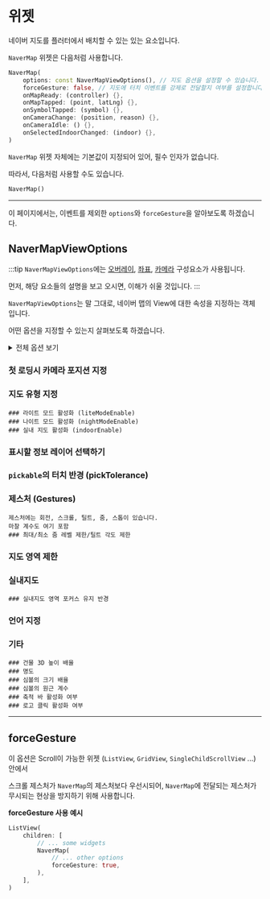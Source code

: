 # 위젯

네이버 지도를 플러터에서 배치할 수 있는 있는 요소입니다.

`NaverMap` 위젯은 다음처럼 사용합니다.

```dart
NaverMap(
    options: const NaverMapViewOptions(), // 지도 옵션을 설정할 수 있습니다.
    forceGesture: false, // 지도에 터치 이벤트를 강제로 전달할지 여부를 설정합니다.
    onMapReady: (controller) {},
    onMapTapped: (point, latLng) {},
    onSymbolTapped: (symbol) {},
    onCameraChange: (position, reason) {},
    onCameraIdle: () {},
    onSelectedIndoorChanged: (indoor) {},
)
```

`NaverMap` 위젯 자체에는 기본값이 지정되어 있어, 필수 인자가 없습니다.

따라서, 다음처럼 사용할 수도 있습니다.

```dart
NaverMap()
```

---

이 페이지에서는, 이벤트를 제외한 `options`와 `forceGesture`을 알아보도록 하겠습니다.

## NaverMapViewOptions

:::tip
`NaverMapViewOptions`에는  [오버레이](./overlay.md), [좌표](./coord.md), [카메라](./camera.md) 구성요소가 사용됩니다.

먼저, 해당 요소들의 설명을 보고 오시면, 이해가 쉬울 것입니다.
:::

`NaverMapViewOptions`는 말 그대로, 네이버 맵의 View에 대한 속성을 지정하는 객체입니다.

어떤 옵션을 지정할 수 있는지 살펴보도록 하겠습니다.

<details>
<summary>전체 옵션 보기</summary>

| 옵션 이름                      | 간단 설명                              | 타입 (단위)                 | 기본값                      |
|----------------------------|------------------------------------|-------------------------|--------------------------|
| `initialCameraPosition`    | 첫 로딩시 CameraPosition               | `NCameraPosition?`      | `null`                   |          
| `extent`                   | 지도의 제한 영역                          | `NLatLngBounds?`        | `null`                   |
| `mapType`                  | 지도 유형                              | `NMapType`              | `NMapType.basic`         | 
| `liteModeEnable`           | 라이트 모드(저사양 모드,<br/>지도유형 basic만 지원) | `bool`                  | `false`                  |
| `nightModeEnable`          | 나이트 모드<br/>(지도유형 navi만 지원)         | `bool`                  | `false`                  |
| `indoorEnable`             | 실내 지도 활성화 여부                       | `bool`                  | `false`                  |
| `activeLayerGroups`        | 활성화 할 레이어 그룹                       | `List<NLayerGroup>`     | `[NLayerGroup.building]` |
| `buildingHeight`           | 건물 3D 높이 배율 (`0`: 2D ~ `1`)        | `double` (배)            | `1`                      |
| `lightness`                | 명도 (`-1`: 검정색 ~ `1`: 흰색)           | `double`                | `0`                      |
| `symbolScale`              | 심볼의 크기 배율 (`0` ~ `2`: 2배)          | `double` (배)            | `1`                      |
| `symbolPerspectiveRatio`   | 심볼의 원근 계수 (`0`~ `1`)               | `double`                | `1`                      |
| `indoorFocusRadius`        | 실내지도 영역 포커스 유지 반경                  | `double` (LogicalPixel) | `defaultIndoorFocusDp`   |
| `pickTolerance`            | `pickable`의 터치 반경                  | `double` (LogicalPixel) | `defaultPickTolerance`   |
| `rotationGesturesEnable`   | 회전 제스처 활성화 여부                      | `bool`                  | `true`                   |
| `scrollGesturesEnable`     | 스크롤 제스처 활성화 여부                     | `bool`                  | `true`                   |
| `tiltGesturesEnable`       | 틸트 제스처 활성화 여부                      | `bool`                  | `true`                   |
| `zoomGesturesEnable`       | 줌 제스처 활성화 여부                       | `bool`                  | `true`                   |
| `stopGesturesEnable`       | 스톱 제스처 활성화 여부                      | `bool`                  | `true`                   |
| `scrollGesturesFriction`   | 스크롤 제스처 마찰 계수 (`0`~ `1`)           | `double`                | `defaultGestureFriction` |
| `zoomGesturesFriction`     | 줌 제스처 마찰 계수 (`0`~ `1`)             | `double`                | `defaultGestureFriction` |
| `rotationGesturesFriction` | 회전 제스처 마찰 계수 (`0`~ `1`)            | `double`                | `defaultGestureFriction` |
| `consumeSymbolTapEvents`   | 심볼 탭 이벤트 소비 여부                     | `bool`                  | `true`                   |
| `scaleBarEnabled`          | 축적 바 활성화 여부                        | `bool`                  | `true`                   |
| `indoorLevelPickerEnabled` | 실내 지도 레벨 피커 활성화 여부                 | `bool`                  | `true`                   |
| `locationButtonEnable`     | 위치 버튼 활성화 여부                       | `bool`                  | `false`                  |
| `logoClickEnabled`         | 로고 클릭 활성화 여부                       | `bool`                  | `true`                   |
| `logoAlign`                | 로고 정렬 위치                           | `NLogoAlign`            | `NLogoAlign.leftBottom`  |
| `logoMargin`               | 로고 마진                              | `EdgeInsets?`           | `null`                   |
| `contentPadding`           | 콘텐츠 패딩                             | `EdgeInsets`            | `EdgeInsets.zero`        |
| `minZoom`                  | 최소 줌 레벨                            | `double`                | `minimumZoom` (`0`)      |
| `maxZoom`                  | 최대 줌 레벨                            | `double`                | `maximumZoom` (`21`)     |
| `maxTilt`                  | 최대 틸트 각도                           | `double` (도)            | `63`                     |
| `locale`                   | 지도 언어                              | `Locale`                | `NLocale.systemLocale`   |

</details>

### 첫 로딩시 카메라 포지션 지정

### 지도 유형 지정

    ### 라이트 모드 활성화 (liteModeEnable)
    ### 나이트 모드 활성화 (nightModeEnable)
    ### 실내 지도 활성화 (indoorEnable)

### 표시할 정보 레이어 선택하기

### `pickable`의 터치 반경 (pickTolerance)

### 제스처 (Gestures)

    제스처에는 회전, 스크롤, 틸트, 줌, 스톱이 있습니다.
    마찰 계수도 여기 포함
    ### 최대/최소 줌 레벨 제한/틸트 각도 제한

### 지도 영역 제한

### 실내지도

    ### 실내지도 영역 포커스 유지 반경

### 언어 지정

### 기타

    ### 건물 3D 높이 배율
    ### 명도
    ### 심볼의 크기 배율
    ### 심볼의 원근 계수
    ### 축적 바 활성화 여부
    ### 로고 클릭 활성화 여부

---

## forceGesture

이 옵션은 Scroll이 가능한 위젯 (`ListView`, `GridView`, `SingleChildScrollView` ...) 안에서

스크롤 제스처가 `NaverMap`의 제스처보다 우선시되어, `NaverMap`에 전달되는 제스처가 무시되는 현상을 방지하기 위해 사용합니다.

**forceGesture 사용 예시**

```dart
ListView(
    children: [
        // ... some widgets
        NaverMap(
            // ... other options
            forceGesture: true,
        ),
    ],
)
```


